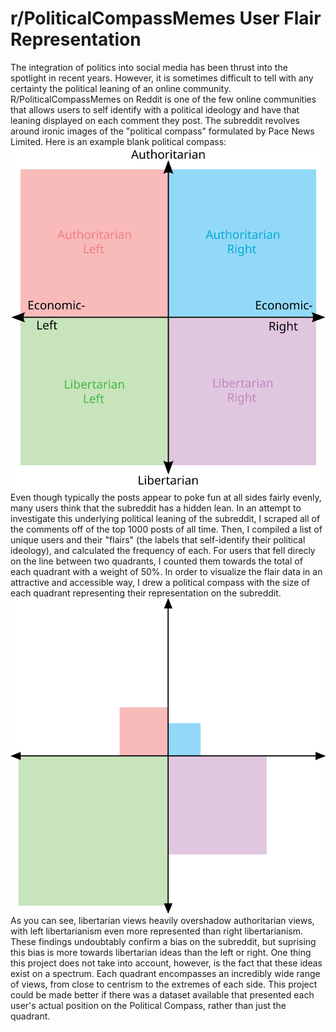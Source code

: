 # r/PoliticalCompassMemes User Flair Representation
The integration of politics into social media has been thrust into the spotlight in recent years. However, it is sometimes difficult to tell with any certainty the political leaning of an online community. R/PoliticalCompassMemes on Reddit is one of the few online communities that allows users to self identify with a political ideology and have that leaning displayed on each comment they post. The subreddit revolves around ironic images of the "political compass" formulated by Pace News Limited. Here is an example blank political compass:
\
![Political Compass](Political_chart.svg)
\
Even though typically the posts appear to poke fun at all sides fairly evenly, many users think that the subreddit has a hidden lean. In an attempt to investigate this underlying political leaning of the subreddit, I scraped all of the comments off of the top 1000 posts of all time. Then, I compiled a list of unique users and their "flairs" (the labels that self-identify their political ideology), and calculated the frequency of each. For users that fell direcly on the line between two quadrants, I counted them towards the total of each quadrant with a weight of 50%. In order to visualize the flair data in an attractive and accessible way, I drew a political compass with the size of each quadrant representing their representation on the subreddit.
![Political Compass Representation](pcmrepresentation.png)
\
As you can see, libertarian views heavily overshadow authoritarian views, with left libertarianism even more represented than right libertarianism. These findings undoubtably confirm a bias on the subreddit, but suprising this bias is more towards libertarian ideas than the left or right. One thing this project does not take into account, however, is the fact that these ideas exist on a spectrum. Each quadrant encompasses an incredibly wide range of views, from close to centrism to the extremes of each side. This project could be made better if there was a dataset available that presented each user's actual position on the Political Compass, rather than just the quadrant.
